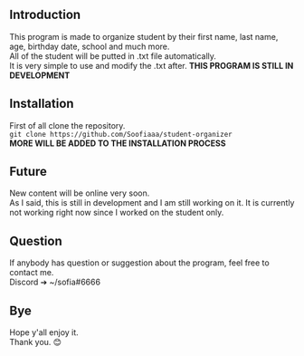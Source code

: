## Introduction
This program is made to organize student by their first name, last name, age, birthday date, school and much more. <br/>
All of the student will be putted in .txt file automatically. <br/>
It is very simple to use and modify the .txt after.
**THIS PROGRAM IS STILL IN DEVELOPMENT**

## Installation
First of all clone the repository. <br/>
`git clone https://github.com/Soofiaaa/student-organizer` <br/>
**MORE WILL BE ADDED TO THE INSTALLATION PROCESS**

## Future
New content will be online very soon. <br/>
As I said, this is still in development and I am still working on it.
It is currently not working right now since I worked on the student only.

## Question
If anybody has question or suggestion about the program, feel free to contact me. <br/>
Discord ➔ ~/sofia#6666

## Bye
Hope y'all enjoy it. <br/>
Thank you. :blush:
